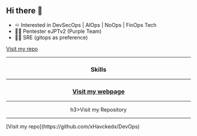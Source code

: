 
## Hi there 👋

- ♾️ Interested in DevSecOps | AIOps | NoOps | FinOps Tech
- 🕵️‍♂️ Pentester eJPTv2 (Purple Team)
- 🧑‍💻 SRE (gitops as preference)

[Visit my repo](https://github.com/xHavckedx/DevOps)
<html>
<div align="center">
  <hr/>
  <h3>Skills</h3>
  <hr/>
  <a href="https://xhavckedx.github.io/Portfolio/"><h3>Visit my webpage</h3></a>
  <hr/>
    h3>Visit my Repository</h3>
  <hr/>
</div>
</html>
[Visit my repo](https://github.com/xHavckedx/DevOps)
